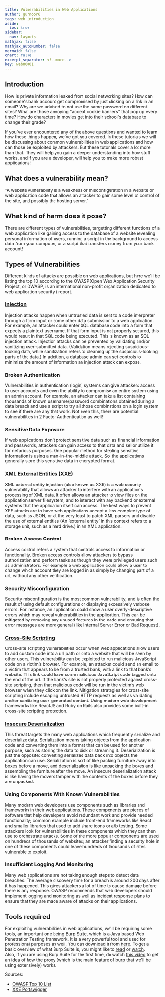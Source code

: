 ```yaml
---
title: Vulnerabilities in Web Applications
author: gurnoor6
tags: web introduction
aside:
  toc: true
sidebar:
  nav: layouts
mathjax: false
mathjax_autoNumber: false
mermaid: false
chart: false
excerpt_separator: <!--more-->
key: web00001
---
```

## Introduction

How is private information leaked from social networking sites? How can someone's bank account get compromised by just clicking on a link in an email? Why are we advised to not use the same password on different sites? What are those annoying "accept cookie banners" that pop up every time? How do characters in movies get into their school's database to change their grade? 

If you've ever encountered any of the above questions and wanted to learn how these things happen, we've got you covered. In these tutorials we will be discussing about common vulnerabilities in web applications and how can those be exploited by attackers. But these tutorials cover a lot more than that. They will help you gain a deeper understanding into how stuff works, and if you are a developer, will help you to make more robust applications! 

## What does a vulnerability mean?
"A website vulnerability is a weakness or misconfiguration in a website or web application code that allows an attacker to gain some level of control of the site, and possibly the hosting server."

## What kind of harm does it pose?
There are different types of vulnerabilities, targetting different functions of a web application like gaining access to the database of a website revealing personal information of users, running a script in the background to access data from your computer, or a script that transfers money from your bank account!

## Types of Vulnerabilities
Different kinds of attacks are possible on web applications, but here we'll be listing the top 10 according to the OWASP(Open Web Application Security Project, or OWASP, is an international non-profit organization dedicated to web application security.) report. 

### [Injection](Sql-injections.html)
Injection attacks happen when untrusted data is sent to a code interpreter through a form input or some other data submission to a web application. For example, an attacker could enter SQL database code into a form that expects a plaintext username. If that form input is not properly secured, this would result in that SQL code being executed. This is known as an SQL injection attack.
Injection attacks can be prevented by validating and/or sanitizing user-submitted data. (Validation means rejecting suspicious-looking data, while sanitization refers to cleaning up the suspicious-looking parts of the data.) In addition, a database admin can set controls to minimize the amount of information an injection attack can expose.

### [Broken Authentication](authentication.html)
Vulnerabilities in authentication (login) systems can give attackers access to user accounts and even the ability to compromise an entire system using an admin account. For example, an attacker can take a list containing thousands of known username/password combinations obtained during a data breach and use a script to try all those combinations on a login system to see if there are any that work. Not even this, there are potential vulnerabilities in 2 Factor Authentication as well!

### Sensitive Data Exposure
If web applications don’t protect sensitive data such as financial information and passwords, attackers can gain access to that data and sellor utilize it for nefarious purposes. One popular method for stealing sensitive information is using a [man-in-the-middle attack](https://www.cloudflare.com/learning/security/threats/man-in-the-middle-attack/). So, the applications generally store this sensitive data in encrypted format. 

### [XML External Entities (XXE)](XXE.html)
XML external entity injection (also known as XXE) is a web security vulnerability that allows an attacker to interfere with an application's processing of XML data. It often allows an attacker to view files on the application server filesystem, and to interact with any backend or external systems that the application itself can access.
The best ways to prevent XEE attacks are to have web applications accept a less complex type of data, such as JSON, or at the very least to patch XML parsers and disable the use of external entities (An ‘external entity’ in this context refers to a storage unit, such as a hard drive.) in an XML application.


### Broken Access Control
Access control refers a system that controls access to information or functionality. Broken access controls allow attackers to bypass authorization and perform tasks as though they were privileged users such as administrators. For example a web application could allow a user to change which account they are logged in as simply by changing part of a url, without any other verification.

### Security Misconfiguration
Security misconfiguration is the most common vulnerability, and is often the result of using default configurations or displaying excessively verbose errors. For instance, an application could show a user overly-descriptive errors which may reveal vulnerabilities in the application. This can be mitigated by removing any unused features in the code and ensuring that error messages are more general (like Internal Server Error or Bad Request).

### [Cross-Site Scripting](XSS.html)
Cross-site scripting vulnerabilities occur when web applications allow users to add custom code into a url path or onto a website that will be seen by other users. This vulnerability can be exploited to run malicious JavaScript code on a victim’s browser. For example, an attacker could send an email to a victim that appears to be from a trusted bank, with a link to that bank’s website. This link could have some malicious JavaScript code tagged onto the end of the url. If the bank’s site is not properly protected against cross-site scripting, then that malicious code will be run in the victim’s web browser when they click on the link.
Mitigation strategies for cross-site scripting include escaping untrusted HTTP requests as well as validating and/or sanitizing user-generated content. Using modern web development frameworks like ReactJS and Ruby on Rails also provides some built-in cross-site scripting protection.

### [Insecure Deserialization](Serialization-and-Deserialization.html)
This threat targets the many web applications which frequently serialize and deserialize data. Serialization means taking objects from the application code and converting them into a format that can be used for another purpose, such as storing the data to disk or streaming it. Deserialization is just the opposite: converting serialized data back into objects the application can use. Serialization is sort of like packing furniture away into boxes before a move, and deserialization is like unpacking the boxes and assembling the furniture after the move. An insecure deserialization attack is like having the movers tamper with the contents of the boxes before they are unpacked.

### Using Components With Known Vulnerabilities
Many modern web developers use components such as libraries and frameworks in their web applications. These components are pieces of software that help developers avoid redundant work and provide needed functionality; common example include front-end frameworks like React and smaller libraries that used to add share icons or a/b testing. Some attackers look for vulnerabilities in these components which they can then use to orchestrate attacks. Some of the more popular components are used on hundreds of thousands of websites; an attacker finding a security hole in one of these components could leave hundreds of thousands of sites vulnerable to exploit.

### Insufficient Logging And Monitoring
Many web applications are not taking enough steps to detect data breaches. The average discovery time for a breach is around 200 days after it has happened. This gives attackers a lot of time to cause damage before there is any response. OWASP recommends that web developers should implement logging and monitoring as well as incident response plans to ensure that they are made aware of attacks on their applications.

## Tools required
For exploiting vulnerabilities in web applications, we'll be requiring some tools, an important one being Burp Suite, which is a Java based Web Penetration Testing framework. It is a very powerful tool and used for professional purposes as well. You can download it from [here](https://portswigger.net/burp/communitydownload). To get a basic overview of what Burp Suite is, you might like to [read](https://www.geeksforgeeks.org/what-is-burp-suite/) or [watch](https://www.youtube.com/watch?v=70hvwmwfZeM).<br>
Also, if you are using Burp Suite for the first time, do watch [this video](https://www.youtube.com/watch?v=YCCrVtvAu2I) to get an idea of how the proxy (which is the main feature of burp that we'll be using extensively) works.


Sources:
* [OWASP Top 10 List](https://www.cloudflare.com/learning/security/threats/owasp-top-10/)
* [XXE Portswigger](https://portswigger.net/web-security/xxe)









